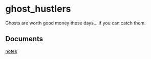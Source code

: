 # ghost_hustlers

Ghosts are worth good money these days... if you can catch them.

## Documents 

[notes](https://docs.google.com/document/d/19w5rZ8RRlOZsN_Hf85iEHK2sFxlMgaOedmVMotoSE8g/edit)
